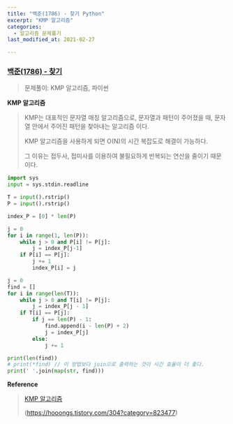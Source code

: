 ```yaml
---
title: "백준(1786) - 찾기 Python"
excerpt: "KMP 알고리즘"
categories:
  - 알고리즘 문제풀기
last_modified_at: 2021-02-27

---
```


### [백준(1786) - 찾기](https://www.acmicpc.net/problem/1786)

> 문제풀이: KMP 알고리즘, 파이썬

**KMP 알고리즘**

> KMP는 대표적인 문자열 매칭 알고리즘으로, 문자열과 패턴이 주어졌을 때, 문자열 안에서 주어진 패턴을 찾아내는 알고리즘 이다.
>
> KMP 알고리즘을 사용하게 되면 O(N)의 시간 복잡도로 해결이 가능하다.
>
> 그 이유는 접두사, 접미사를 이용하여 불필요하게 반복되는 연산을 줄이기 때문이다.

```python
import sys
input = sys.stdin.readline

T = input().rstrip()
P = input().rstrip()

index_P = [0] * len(P)

j = 0
for i in range(1, len(P)):
    while j > 0 and P[i] != P[j]:
        j = index_P[j-1]
    if P[i] == P[j]:
        j += 1
        index_P[i] = j

j = 0
find = []
for i in range(len(T)):
    while j > 0 and T[i] != P[j]:
        j = index_P[j - 1]
    if T[i] == P[j]:
        if j == len(P) - 1:
            find.append(i - len(P) + 2)
            j = index_P[j]
        else:
            j += 1

print(len(find))
# print(*find) // 이 방법보다 join으로 출력하는 것이 시간 효율이 더 좋다.
print(' '.join(map(str, find)))

```



**Reference**

>[KMP 알고리즘](https://www.youtube.com/watch?v=UcjK_k5PLHI)
>
>(https://hooongs.tistory.com/304?category=823477)

